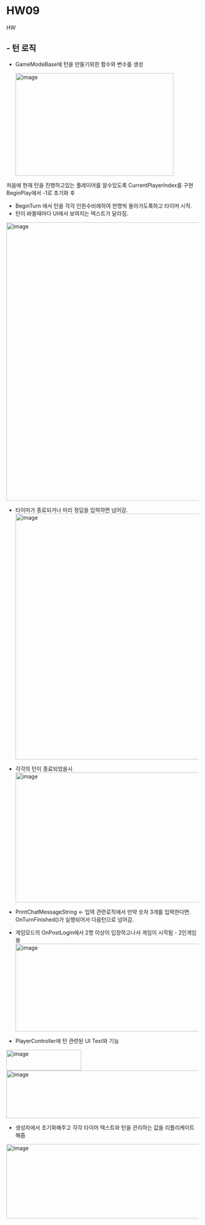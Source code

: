 # HW09
HW

## - 턴 로직

  - GameModeBase에 턴을 만들기위한 함수와 변수를 생성
    
    <img width="414" height="269" alt="image" src="https://github.com/user-attachments/assets/d4b5c9ab-b462-4d08-85fa-c1d665da80f9" />

처음에 현재 턴을 진행하고있는 플레이어를 알수있도록 CurrentPlayerIndex를 구현 BeginPlay에서 -1로 초기화 후

 - BeginTurn 에서 턴을 각각 인원수비례하여 한명씩 돌아가도록하고 타이머 시작.
 - 턴이 바뀔때마다 UI에서 보여지는 텍스트가 달라짐.
<img width="1094" height="729" alt="image" src="https://github.com/user-attachments/assets/ab77bb6a-4758-4479-8e60-d5fc5a86f7a6" />

- 타이머가 종료되거나 미리 정답을 입력하면 넘어감.
  <img width="1016" height="644" alt="image" src="https://github.com/user-attachments/assets/21244c85-489e-462b-9511-ad63d4b6d58f" />

- 각각의 턴이 종료되었을시
  <img width="718" height="341" alt="image" src="https://github.com/user-attachments/assets/631042f0-f01c-4417-afa9-f2b4f3283bd0" />

- PrintChatMessageString <- 입력 관련로직에서 만약 숫자 3개를 입력한다면. OnTurnFinished()가 실행되어서 다음턴으로 넘어감.

- 게임모드의 OnPostLogin에서 2명 이상이 입장하고나서 게임이 시작됨 - 2인게임용
  <img width="750" height="230" alt="image" src="https://github.com/user-attachments/assets/a2ac66e7-662e-47bc-8253-a5ece5f5dac4" />


- PlayerController에 턴 관련된 UI Text와 기능
<img width="196" height="54" alt="image" src="https://github.com/user-attachments/assets/9851bf10-4477-4b62-8f46-4f21c49f7022" />
<img width="529" height="125" alt="image" src="https://github.com/user-attachments/assets/bbe1eed6-39c7-43b5-a3b8-751e10d3fcaa" />

- 생성자에서 초기화해주고 각각 타이머 텍스트와 턴을 관리하는 값을 리플리케이트 해줌
<img width="901" height="195" alt="image" src="https://github.com/user-attachments/assets/d813fee0-2056-4a68-95d7-8d1de55ba685" />



